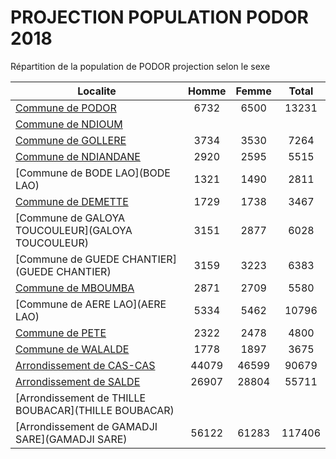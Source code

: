 # PROJECTION POPULATION PODOR 2018
	
Répartition de la population de PODOR projection selon le sexe
	
| Localite  | Homme | Femme | Total |
| --------- |:-----:|:-----:|:-----:|
| [Commune de PODOR](PODOR) | 6732 | 6500 | 13231 |
| [Commune de NDIOUM](NDIOUM) |  |
| [Commune de GOLLERE](GOLLERE) | 3734 | 3530 | 7264 |
| [Commune de NDIANDANE](NDIANDANE) | 2920 | 2595 | 5515 |
| [Commune de BODE LAO](BODE LAO) | 1321 | 1490 | 2811 |
| [Commune de DEMETTE](DEMETTE) | 1729 | 1738 | 3467 |
| [Commune de GALOYA TOUCOULEUR](GALOYA TOUCOULEUR) | 3151 | 2877 | 6028 |
| [Commune de GUEDE CHANTIER](GUEDE CHANTIER) | 3159 | 3223 | 6383 |
| [Commune de MBOUMBA](MBOUMBA) | 2871 | 2709 | 5580 |
| [Commune de AERE LAO](AERE LAO) | 5334 | 5462 | 10796 |
| [Commune de PETE](PETE) | 2322 | 2478 | 4800 |
| [Commune de WALALDE](WALALDE) | 1778 | 1897 | 3675 |
| [Arrondissement de CAS-CAS](CAS-CAS) | 44079 | 46599 | 90679 |
| [Arrondissement de SALDE](SALDE) | 26907 | 28804 | 55711 |
| [Arrondissement de THILLE BOUBACAR](THILLE BOUBACAR) |  |
| [Arrondissement de GAMADJI SARE](GAMADJI SARE) | 56122 | 61283 | 117406 |
